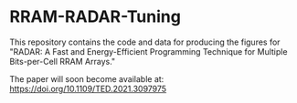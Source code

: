 # RRAM-RADAR-Tuning

This repository contains the code and data for producing the figures for "RADAR: A Fast and Energy-Efficient Programming
Technique for Multiple Bits-per-Cell RRAM Arrays."

The paper will soon become available at: https://doi.org/10.1109/TED.2021.3097975
